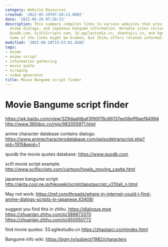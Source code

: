```yaml
---
category: Website Resources
created: '2022-05-29T07:20:13.000Z'
date: '2022-05-29 07:20:13'
description: This summary compiles links to various websites that provide movie scripts,
  anime dialogs, and Japanese bangume information. Notable sites include AnimeCharactersDatabase.com,
  Quodb.com, SciFiScripts.com, 33.agilestudio.cn, zhaotaici.cn, and bgm.tv/subject/1982/characters.
  Some of the links might be broken, but Zhihu offers related information.
modified: '2022-08-18T15:53:01.810Z'
tags:
- anime
- anime script
- information gathering
- movie quote
- scraping
- video generator
title: Movie Bangume script finder
---
```


# Movie Bangume script finder

https://wk.baidu.com/view/329daafdbaf3f90f76c66137ee06eff9aef84994
http://www.360doc.cn/mip/982055971.html
 
anime character database contains dialogs:
https://www.animecharactersdatabase.com/episodetranscript.php?pid=1915&epid=1

quodb the movie quotes database:
 https://www.quodb.com

scifi movie script example: 
http://www.scifiscripts.com/cartoon/howls_moving_castle.html

japanese bangume script:
http://akita.cool.ne.jp/hikoseki/script/laputascript_v210all_n.html

May not work:
https://jref.com/threads/where-in-internet-could-i-find-anime-dialogs-scripts-in-japanese.43408/

suggest you find this in zhihu.
 https://dialogue.moe
https://zhuanlan.zhihu.com/p/389873370
https://zhuanlan.zhihu.com/p/450050772

find movie quotes: 
33.agilestudio.cn
https://zhaotaici.cn/mindex.html

Bangume info wiki:
https://bgm.tv/subject/1982/characters
